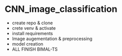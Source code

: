 # CNN_image_classification

- create repo & clone
- crete venv & activate
- install requirements
- Image augementation & preprocessing 
- model creation 
- ALL  FINISH BIMAL-TS
